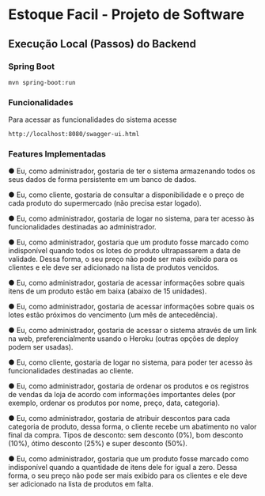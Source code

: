 # Estoque Facil - Projeto de Software

## Execução Local (Passos) do Backend
### Spring Boot
```
mvn spring-boot:run
```

### Funcionalidades
Para acessar as funcionalidades do sistema acesse
```
http://localhost:8080/swagger-ui.html
```

### Features Implementadas

● Eu, como administrador, gostaria de ter o sistema armazenando todos os seus dados de forma persistente em um banco de dados.

● Eu, como cliente, gostaria de consultar a disponibilidade e o preço de cada produto do supermercado (não precisa estar logado).

● Eu, como administrador, gostaria de logar no sistema, para ter acesso às funcionalidades destinadas ao administrador.

● Eu, como administrador, gostaria que um produto fosse marcado como indisponível quando todos os lotes do produto ultrapassarem a data de validade. Dessa forma, o seu preço não pode ser mais exibido para os clientes e ele deve ser adicionado na lista de produtos vencidos.

● Eu, como administrador, gostaria de acessar informações sobre quais itens de um produto estão em baixa (abaixo de 15 unidades).

● Eu, como administrador, gostaria de acessar informações sobre quais os lotes estão próximos do vencimento (um mês de antecedência).

● Eu, como administrador, gostaria de acessar o sistema através de um link na web, preferencialmente usando o Heroku (outras opções de deploy podem ser usadas).

● Eu, como cliente, gostaria de logar no sistema, para poder ter acesso às funcionalidades destinadas ao cliente.

● Eu, como administrador, gostaria de ordenar os produtos e os registros de vendas da loja de acordo com informações importantes deles (por exemplo, ordenar os produtos por nome, preço, data, categoria).

● Eu, como administrador, gostaria de atribuir descontos para cada categoria de produto, dessa forma, o cliente recebe um abatimento no valor final da compra. Tipos de desconto: sem desconto (0%), bom desconto (10%), ótimo desconto (25%) e super desconto (50%).

● Eu, como administrador, gostaria que um produto fosse marcado como indisponível quando a quantidade de itens dele for igual a zero. Dessa forma, o seu preço não pode ser mais exibido para os clientes e ele deve ser adicionado na lista de produtos em falta.

